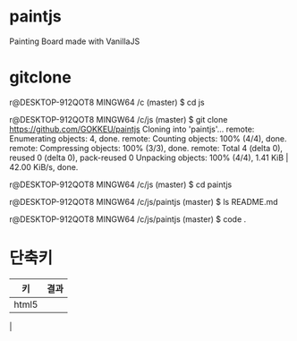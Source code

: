 # paintjs

Painting Board made with VanillaJS

# gitclone

r@DESKTOP-912QOT8 MINGW64 /c (master)
\$ cd js

r@DESKTOP-912QOT8 MINGW64 /c/js (master)
\$ git clone https://github.com/GOKKEU/paintjs
Cloning into 'paintjs'...
remote: Enumerating objects: 4, done.
remote: Counting objects: 100% (4/4), done.
remote: Compressing objects: 100% (3/3), done.
remote: Total 4 (delta 0), reused 0 (delta 0), pack-reused 0
Unpacking objects: 100% (4/4), 1.41 KiB | 42.00 KiB/s, done.

r@DESKTOP-912QOT8 MINGW64 /c/js (master)
\$ cd paintjs

r@DESKTOP-912QOT8 MINGW64 /c/js/paintjs (master)
\$ ls
README.md

r@DESKTOP-912QOT8 MINGW64 /c/js/paintjs (master)
\$ code .

# 단축키

| 키    | 결과            |
| ----- | --------------- |
| html5 | <!DOCTYPE html> |

<html lang="en">
    <head>
        <meta charset="UTF-8" />
        <meta name="viewport" content="width=device-width, initial-scale=1.0" />
        <title>Document</title>
    </head>
    <body></body>
</html>
|
